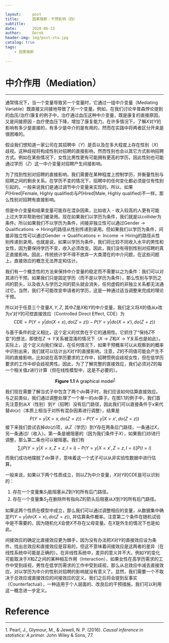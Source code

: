 ```yaml
---

layout:     post
title:      因果推断｜干预影响（四）
subtitle:   
date:       2020-06-13
author:     Derek
header-img: img/post-sta.jpg
catalog: true
tags:
    - 因果推断
    
---
```


# 中介作用（Mediation）
***

通常情况下，当一个变量导致另一个变量时，它通过一组中介变量（Mediating Variable）既直接又间接地导致了另一个变量。例如，在我们讨论辛普森悖论提到的血压/治疗/康复的例子中，治疗通过血压这种中介变量，既是康复的直接原因，又是间接原因 - 血疗使血压下降，增加了康复能力。在许多情况下，了解$X$对$Y$的影响有多少是直接的，有多少是中介的是有用的，然而在实践中将两者区分开来是很困难的。

假设我们想知道一家公司在其招聘中（$Y$）是否以及在多大程度上存在性别（$X$）歧视。这种歧视将构成性别对招聘的直接影响，然而性别也会以其它方式影响招聘方式。例如在某些情况下，女性比男性更有可能拥有更高的学历，因此性别也可能通过学历（$Z$）这一中介变量对招聘产生间接影响。

为了找到性别对招聘的直接影响，我们需要在某种程度上控制学历，并衡量性别与招聘之间的剩余关系。在学历不变的情况下，招聘中的任何变化都必须是仅有性别引起的。一般来说我们是通过调节中介变量来实现的。所以，如果$P(\text{Hired}|\text{Female, Highly qualified})$与$P(\text{Hired}|\text{Male, Highly qualified})$不一样，那么性别对招聘有直接影响。

但是中介变量和结果变量可能存在混杂因素，比如收入 - 收入较高的人更有可能上过大学并帮助他们被录用。现在如果我们以学历为条件，我们就是以collider为条件。所以如果我们不以学历为条件，间接非独立性可以通过$\text{Gender} \rightarrow \text{Qualifications} \rightarrow \text{Hiring}$的路径从性别传递到录用。但如果我们以学历为条件，间接非独立性可以通过$\text{Gender} \rightarrow \text{Qualifications} \leftarrow \text{Income} \rightarrow \text{Hiring}$的路径从性别传递到录用。也就是说，如果以学历为条件，我们将比较不同收入水平的男性和女性，因为要保持学历不变，收入必须改变。因此，我们没有得到性别对招聘的真正直接影响。因此，传统统计学不得不放弃一大类潜在的中介问题，在这些问题上，直接效应的概念无法界定和估计。

我们有一个概念性的方法来保持中介变量的稳定而不需要以之为条件：我们可以对其进行干预。如果我们只是固定学历（而不是以学历为条件），那么性别与学历之间的箭头，以及收入与学历之间的箭头就会消失，任何虚假的非独立关系都无法通过它。当然，我们不可能改变申请者的学历，这是一种通过适当调整来完成的理论干预。

所以对于任意三个变量$X, Y, Z,$ 其中$Z$是$X$和$Y$的中介变量，我们定义将$X$的值从$x$改为$x'$对$Y$的可控直接效应（Controlled Direct Effect, CDE）为$$\text{CDE}=P(Y=y|do(X=x), do(Z=z))-P(Y=y|do(X=x'), do(Z=z))$$

与基于条件的定义相比，这个定义的优势在于它的通用性。它抓住了“保持$Z$不变”的想法，即使在$Z \rightarrow Y$关系被混淆的情况下（$X \rightarrow Z$和$X \rightarrow Y$关系也是如此）。实际上，这个定义向我们保证，在任何情况下，如果干预概率可以从观察到的概率中识别出来，我们就可以估计出$X$对$Y$的直接影响。注意，$Z$的不同值可能会产生不同的直接影响，比如说在高学历要求的工作中，招聘惯例会歧视女性，但在低学历要求的工作中却会歧视男性。因此，为了了解完整的直接效应，我们必须对$Z$的每一个相关值$z$进行计算（但在线性模型中，这是不必要的）。

<center>
    <img style="rgba(34,36,38,.08)"
    src="https://tva1.sinaimg.cn/large/007S8ZIlgy1gfrexlo39sj30dc06o74n.jpg" alt>
    <div style="display: inline-block; color: #000; padding: 0px;"><b>Figure 1.1</b> A graphical model<sup><a href="#footnote-1">1</a></sup></div>
</center>

我们现在需要了解当式子中包含了两个$do$算子时，我们应该如何估算直接效应。与之前类似，我们通过调整处理了一个单一的$do$算子。在图1.1的例子中，我们首先注意到从$X$（性别）到$Y$（招聘）没有后门路径，因此我们可以直接条件于$x$来代替$do(x)$（本质上相当于对所有混杂因素进行调整），结果是$$P(Y=y|X=x, do(Z=z))-P(Y=y|X=x', do(Z=z))$$
接下来我们尝试去掉$do(z)$项，从$Z$（学历）到$Y$存在两条后门路径，一条通过$X$，另一条通过$I$（收入）。第一条是被阻塞的（因为我们条件于$X$），如果我们对$I$进行调整，那么第二条也可以被阻塞。我们有$$\sum_i[P(Y=y|X=x, Z=z, I=i)-P(Y=y|X=x', Z=z, I=i)]P(I=i)$$而我们成功地摆脱了$do$算子，意味着这一个式子可以从非实验性数据中进行估算。

一般来说，如果以下两个性质成立，则以$Z$为中介变量，$X$对$Y$的CDE是可以识别的：

1. 存在一个变量集$S_1$能阻塞从$Z$到$Y$的所有后门路径。
1. 存在一个变量集$S_2$在删除所有指向$Z$的箭头后阻塞从$X$到$Y$的所有后门路径。

如果这两个性质在模型中成立，那么我们可以通过调整相应的变量，从数据集中确定$P(Y=y|do(X=x), do(Z=z)),$ 并估算条件概率。注意第二个条件在随机试验中是不需要的，因为随机化$X$会使$X$不存在父母变量。在$X$是外生的情况下也是如此。

间接效应的确定比直接效应更为棘手，因为没有办法把$X$对$Y$的直接效应设为条件。找出总效应和直接效应是容易的，但这不意味着间接效应是这两者的差异（在线性系统中可能是正确的）。在非线性系统中，差异的意义并不大。例如$Y$的变化可能取决于$X$和$Z$之间的某种相互作用（Interaction），如果女性在高学历需求的工作中受到歧视，男性在低学历需求的工作中受到歧视，那么从总效应中减去直接效应，对以学历为中介的性别对招聘的影响就没有意义了。显然，我们需要一个不取决于总效应或直接效应的间接效应的定义。我们之后将会提到反事实（Counterfactual），一种适用于个人层面的、改良后的干预措施，我们可以利用这一概念进一步定义。

# Reference
***

<p id="footnote-1">1. Pearl, J., Glymour, M., & Jewell, N. P. (2016). <i>Causal inference in statistics: A primer.</i> John Wiley & Sons, 77.